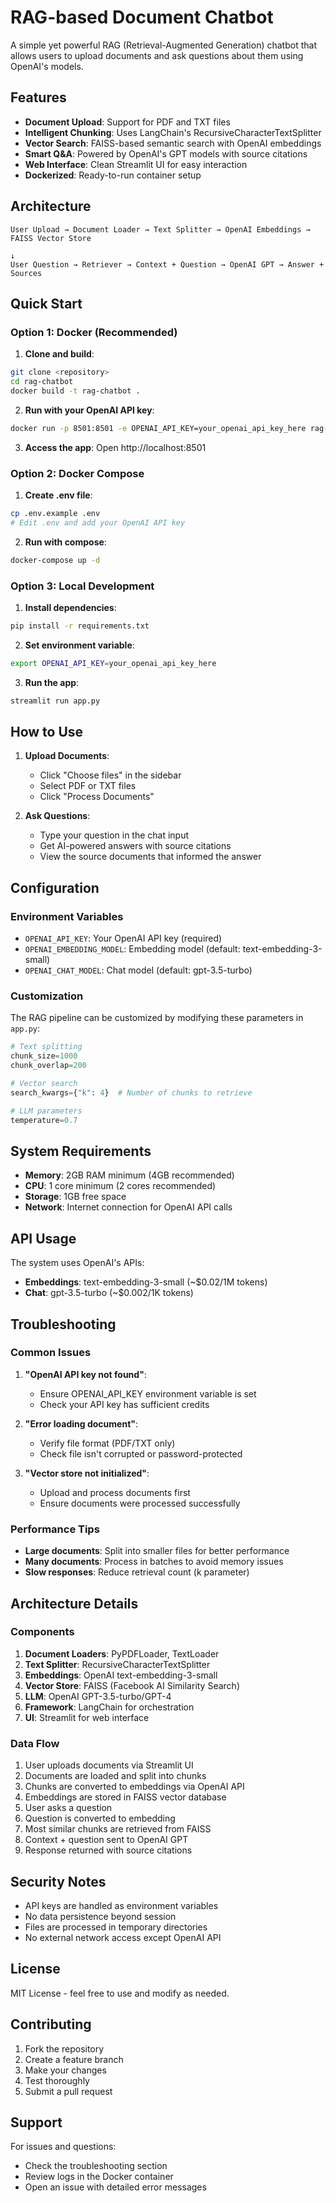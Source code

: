 # RAG-based Document Chatbot

A simple yet powerful RAG (Retrieval-Augmented Generation) chatbot that allows users to upload documents and ask questions about them using OpenAI's models.

## Features

- **Document Upload**: Support for PDF and TXT files
- **Intelligent Chunking**: Uses LangChain's RecursiveCharacterTextSplitter
- **Vector Search**: FAISS-based semantic search with OpenAI embeddings
- **Smart Q&A**: Powered by OpenAI's GPT models with source citations
- **Web Interface**: Clean Streamlit UI for easy interaction
- **Dockerized**: Ready-to-run container setup

## Architecture

```
User Upload → Document Loader → Text Splitter → OpenAI Embeddings → FAISS Vector Store
                                                                            ↓
User Question → Retriever → Context + Question → OpenAI GPT → Answer + Sources
```

## Quick Start

### Option 1: Docker (Recommended)

1. **Clone and build**:
```bash
git clone <repository>
cd rag-chatbot
docker build -t rag-chatbot .
```

2. **Run with your OpenAI API key**:
```bash
docker run -p 8501:8501 -e OPENAI_API_KEY=your_openai_api_key_here rag-chatbot
```

3. **Access the app**: Open http://localhost:8501

### Option 2: Docker Compose

1. **Create .env file**:
```bash
cp .env.example .env
# Edit .env and add your OpenAI API key
```

2. **Run with compose**:
```bash
docker-compose up -d
```

### Option 3: Local Development

1. **Install dependencies**:
```bash
pip install -r requirements.txt
```

2. **Set environment variable**:
```bash
export OPENAI_API_KEY=your_openai_api_key_here
```

3. **Run the app**:
```bash
streamlit run app.py
```

## How to Use

1. **Upload Documents**: 
   - Click "Choose files" in the sidebar
   - Select PDF or TXT files
   - Click "Process Documents"

2. **Ask Questions**:
   - Type your question in the chat input
   - Get AI-powered answers with source citations
   - View the source documents that informed the answer

## Configuration

### Environment Variables

- `OPENAI_API_KEY`: Your OpenAI API key (required)
- `OPENAI_EMBEDDING_MODEL`: Embedding model (default: text-embedding-3-small)
- `OPENAI_CHAT_MODEL`: Chat model (default: gpt-3.5-turbo)

### Customization

The RAG pipeline can be customized by modifying these parameters in `app.py`:

```python
# Text splitting
chunk_size=1000
chunk_overlap=200

# Vector search
search_kwargs={"k": 4}  # Number of chunks to retrieve

# LLM parameters
temperature=0.7
```

## System Requirements

- **Memory**: 2GB RAM minimum (4GB recommended)
- **CPU**: 1 core minimum (2 cores recommended)
- **Storage**: 1GB free space
- **Network**: Internet connection for OpenAI API calls

## API Usage

The system uses OpenAI's APIs:
- **Embeddings**: text-embedding-3-small (~$0.02/1M tokens)
- **Chat**: gpt-3.5-turbo (~$0.002/1K tokens)

## Troubleshooting

### Common Issues

1. **"OpenAI API key not found"**:
   - Ensure OPENAI_API_KEY environment variable is set
   - Check your API key has sufficient credits

2. **"Error loading document"**:
   - Verify file format (PDF/TXT only)
   - Check file isn't corrupted or password-protected

3. **"Vector store not initialized"**:
   - Upload and process documents first
   - Ensure documents were processed successfully

### Performance Tips

- **Large documents**: Split into smaller files for better performance
- **Many documents**: Process in batches to avoid memory issues
- **Slow responses**: Reduce retrieval count (k parameter)

## Architecture Details

### Components

1. **Document Loaders**: PyPDFLoader, TextLoader
2. **Text Splitter**: RecursiveCharacterTextSplitter
3. **Embeddings**: OpenAI text-embedding-3-small
4. **Vector Store**: FAISS (Facebook AI Similarity Search)
5. **LLM**: OpenAI GPT-3.5-turbo/GPT-4
6. **Framework**: LangChain for orchestration
7. **UI**: Streamlit for web interface

### Data Flow

1. User uploads documents via Streamlit UI
2. Documents are loaded and split into chunks
3. Chunks are converted to embeddings via OpenAI API
4. Embeddings are stored in FAISS vector database
5. User asks a question
6. Question is converted to embedding
7. Most similar chunks are retrieved from FAISS
8. Context + question sent to OpenAI GPT
9. Response returned with source citations

## Security Notes

- API keys are handled as environment variables
- No data persistence beyond session
- Files are processed in temporary directories
- No external network access except OpenAI API

## License

MIT License - feel free to use and modify as needed.

## Contributing

1. Fork the repository
2. Create a feature branch
3. Make your changes
4. Test thoroughly
5. Submit a pull request

## Support

For issues and questions:
- Check the troubleshooting section
- Review logs in the Docker container
- Open an issue with detailed error messages
